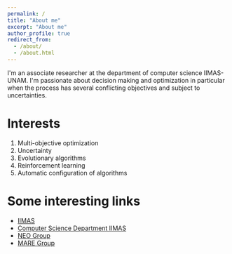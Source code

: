 ```yaml
---
permalink: /
title: "About me"
excerpt: "About me"
author_profile: true
redirect_from: 
  - /about/
  - /about.html
---
```


I'm an associate researcher at the department of computer science IIMAS-UNAM. I'm passionate about decision making and optimization in particular when the process has several conflicting objectives and subject to uncertainties.

Interests
======
1. Multi-objective optimization
1. Uncertainty
1. Evolutionary algorithms
1. Reinforcement learning
1. Automatic configuration of algorithms

Some interesting links
======
* [IIMAS](https://www.iimas.unam.mx/)
* [Computer Science Department IIMAS](http://turing.iimas.unam.mx/)
* [NEO Group](https://neo.cinvestav.mx)
* [MARE Group](https://turing.iimas.unam.mx/~luis/mare/index.html)
